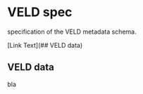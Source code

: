 # VELD spec

specification of the VELD metadata schema.

[Link Text](## VELD data)



## VELD data

bla
